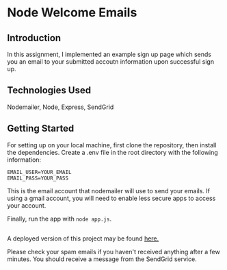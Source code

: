 # Node Welcome Emails

## Introduction
In this assignment, I implemented an example sign up page which sends you an email to your submitted accoutn information upon successful sign up.

## Technologies Used
Nodemailer, Node, Express, SendGrid

## Getting Started
For setting up on your local machine, first clone the repository, then install the dependencies. Create a .env file in the root directory with the following information:

```
EMAIL_USER=YOUR_EMAIL
EMAIL_PASS=YOUR_PASS
```

This is the email account that nodemailer will use to send your emails. If using a gmail account, you will need to enable less secure apps to access your account. 

Finally, run the app with `node app.js`.

## 
A deployed version of this project may be found [here.](https://thawing-wave-13418.herokuapp.com/)

Please check your spam emails if you haven't received anything after a few minutes. You should receive a message from the SendGrid service.